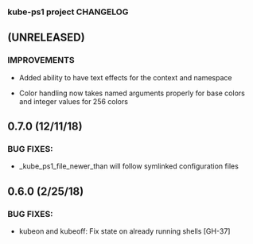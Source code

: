 ### kube-ps1 project CHANGELOG

## (UNRELEASED)

### IMPROVEMENTS

* Added ability to have text effects for the context and namespace

* Color handling now takes named arguments properly for base colors and integer
  values for 256 colors

## 0.7.0 (12/11/18)

### BUG FIXES:

* _kube_ps1_file_newer_than will follow symlinked configuration files

## 0.6.0 (2/25/18)

### BUG FIXES:

* kubeon and kubeoff: Fix state on already running shells  [GH-37]
